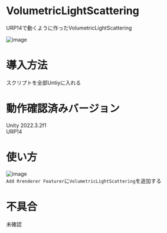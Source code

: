 # VolumetricLightScattering
URP14で動くように作ったVolumetricLightScattering


![image](https://github.com/user-attachments/assets/62cae5cc-90f1-4ab6-8a32-0f987d714a02)<br>


# 導入方法
スクリプトを全部Untiyに入れる

# 動作確認済みバージョン
Unity 2022.3.2f1<br>
URP14

# 使い方
![image](https://github.com/user-attachments/assets/76883b91-e282-4937-bf9a-c2bf012be5c0)<br>
`Add Rrenderer Featurer`に`VolumetricLightScattering`を追加する
# 不具合
未確認
